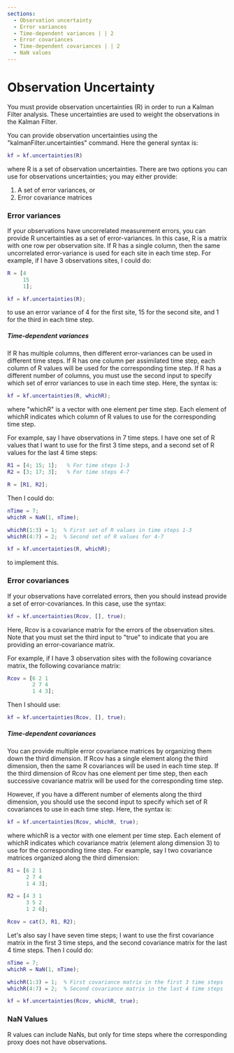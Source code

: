 ```yaml
---
sections:
  - Observation uncertainty
  - Error variances
  - Time-dependent variances | | 2
  - Error covariances
  - Time-dependent covariances | | 2
  - NaN values
---
```

# Observation Uncertainty

You must provide observation uncertainties (R) in order to run a Kalman Filter analysis. These uncertainties are used to weight the observations in the Kalman Filter.

You can provide observation uncertainties using the "kalmanFilter.uncertainties" command. Here the general syntax is:
```matlab
kf = kf.uncertainties(R)
```
where R is a set of observation uncertainties. There are two options you can use for observations uncertainties; you may either provide:
1. A set of error variances, or
2. Error covariance matrices

### Error variances

If your observations have uncorrelated measurement errors, you can provide R uncertainties as a set of error-variances. In this case, R is a matrix with one row per observation site. If R has a single column, then the same uncorrelated error-variance is used for each site in each time step. For example, if I have 3 observations sites, I could do:
```matlab
R = [4
     15
     1];

kf = kf.uncertainties(R);
```
to use an error variance of 4 for the first site, 15 for the second site, and 1 for the third in each time step.

##### Time-dependent variances

If R has multiple columns, then different error-variances can be used in different time steps. If R has one column per assimilated time step, each column of R values will be used for the corresponding time step. If R has a different number of columns, you must use the second input to specify which set of error variances to use in each time step. Here, the syntax is:
```matlab
kf = kf.uncertainties(R, whichR);
```
where "whichR" is a vector with one element per time step. Each element of whichR indicates which column of R values to use for the corresponding time step.

For example, say I have observations in 7 time steps. I have one set of R values that I want to use for the first 3 time steps, and a second set of R values for the last 4 time steps:
```matlab
R1 = [4; 15; 1];   % For time steps 1-3
R2 = [3; 17; 3];   % For time steps 4-7

R = [R1, R2];
```

Then I could do:
```matlab
nTime = 7;
whichR = NaN(1, nTime);

whichR(1:3) = 1;  % First set of R values in time steps 1-3
whichR(4:7) = 2;  % Second set of R values for 4-7

kf = kf.uncertainties(R, whichR);
```
to implement this.

### Error covariances

If your observations have correlated errors, then you should instead provide a set of error-covariances. In this case, use the syntax:
```matlab
kf = kf.uncertainties(Rcov, [], true);
```
Here, Rcov is a covariance matrix for the errors of the observation sites. Note that you must set the third input to "true" to indicate that you are providing an error-covariance matrix.

For example, if I have 3 observation sites with the following covariance matrix, the following covariance matrix:
```matlab
Rcov = [6 2 1
        2 7 4
        1 4 3];
```
Then I should use:
```matlab
kf = kf.uncertainties(Rcov, [], true);
```

##### Time-dependent covariances

You can provide multiple error covariance matrices by organizing them down the third dimension. If Rcov has a single element along the third dimension, then the same R covariances will be used in each time step. If the third dimension of Rcov has one element per time step, then each successive covariance matrix will be used for the corresponding time step.

However, if you have a different number of elements along the third dimension, you should use the second input to specify which set of R covariances to use in each time step. Here, the syntax is:
```matlab
kf = kf.uncertainties(Rcov, whichR, true);
```
where whichR is a vector with one element per time step. Each element of whichR indicates which covariance matrix (element along dimension 3) to use for the corresponding time step. For example, say I two covariance matrices organized along the third dimension:
```matlab
R1 = [6 2 1
      2 7 4
      1 4 3];

R2 = [4 3 1
      3 5 2
      1 2 6];

Rcov = cat(3, R1, R2);
```

Let's also say I have seven time steps; I want to use the first covariance matrix in the first 3 time steps, and the second covariance matrix for the last 4 time steps. Then I could do:
```matlab
nTime = 7;
whichR = NaN(1, nTime);

whichR(1:3) = 1;  % First covariance matrix in the first 3 time steps
whichR(4:7) = 2;  % Second covariance matrix in the last 4 time steps

kf = kf.uncertainties(Rcov, whichR, true);
```

### NaN Values
R values can include NaNs, but only for time steps where the corresponding proxy does not have observations.
